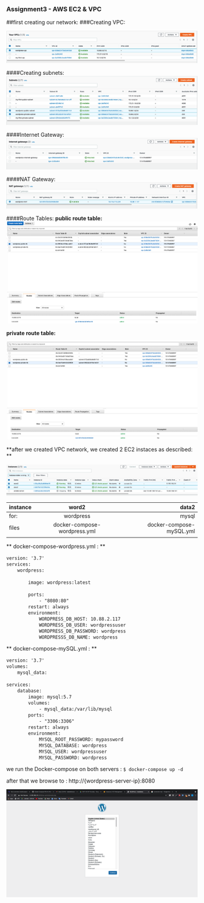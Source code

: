 ### Assignment3 - AWS EC2 & VPC

##first creating our network: 
###Creating VPC: 

![](https://github.com/kabahahassan/assignment3/blob/main/screenshot/vpc.png?raw=true)

####Creating subnets:
![](https://github.com/kabahahassan/assignment3/blob/main/screenshot/subnets.png?raw=true)

####Internet Gateway:
![](https://github.com/kabahahassan/assignment3/blob/main/screenshot/internet-gateway.png?raw=true)


####NAT Gateway:
![](https://github.com/kabahahassan/assignment3/blob/main/screenshot/NAT.png?raw=true)

####Route Tables:
**public route table:**
![](https://github.com/kabahahassan/assignment3/blob/main/screenshot/public-route-table.png?raw=true)

**private route table:** 

![](https://github.com/kabahahassan/assignment3/blob/main/screenshot/private-route-table.png?raw=true)


**after we created VPC network, we created 2 EC2 instaces as described: **

![](https://github.com/kabahahassan/assignment3/blob/main/screenshot/instances.png?raw=true)

| instance  | word2  | data2 |
| :------------ |:---------------:| -----:|
| for:     | wordpress | mysql |
| files      | docker-compose-wordpress.yml        |   docker-compose-mySQL.yml |
|  |      |   | |

** docker-compose-wordpress.yml : **
```
version: '3.7'
services:
    wordpress:

        image: wordpress:latest

        ports:
            - "8080:80"
        restart: always
        environment:
            WORDPRESS_DB_HOST: 10.88.2.117
            WORDPRESS_DB_USER: wordpressuser
            WORDPRESS_DB_PASSWORD: wordpress
            WORDPRESSS_DB_NAME: wordpress
```

** docker-compose-mySQL.yml : **
```
version: '3.7'
volumes:
    mysql_data:

services:
    database:
        image: mysql:5.7
        volumes:
            - mysql_data:/var/lib/mysql
        ports:
            - "3306:3306"
        restart: always
        environment:
            MYSQL_ROOT_PASSWORD: mypassword
            MYSQL_DATABASE: wordpress
            MYSQL_USER: wordpressuser
            MYSQL_PASSWORD: wordpress
```

we run the Docker-compose on both servers :
`$ docker-compose up -d `

after that we browse to : 
http://{wordpress-server-ip}:8080

![](https://github.com/kabahahassan/assignment3/blob/main/screenshot/wordpress.png?raw=true)


